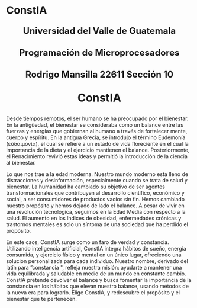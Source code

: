 # ConstIA
<p style="text-align:center; font-size:24px; font-weight:bold; margin-bottom:30px;">Universidad del Valle de Guatemala</p>
<p style="text-align:center; font-size:24px; font-weight:bold; margin-bottom:30px;">Programación de Microprocesadores</p>
<p style="text-align:center; font-size:24px; font-weight:bold; margin-bottom:30px;">Rodrigo Mansilla 22611 Sección 10</p>

<p style="text-align:center; font-size:30px; font-weight:bold; margin-bottom:30px;">ConstIA</p>
Desde tiempos remotos, el ser humano se ha preocupado por el bienestar. En la antigüedad, el bienestar se consideraba como un balance entre las fuerzas y energías que gobiernan al humano a través de fortalecer mente, cuerpo y espíritu. En la antigua Grecia, se introdujo el término Eudemonía (εὐδαιμονία), el cual se refiere a un estado de vida floreciente en el cual la importancia de la dieta y el ejercicio mantienen el balance. Posteriormente, el Renacimiento revivió estas ideas y permitió la introducción de la ciencia al bienestar.

Lo que nos trae a la edad moderna. Nuestro mundo moderno está lleno de distracciones y desinformación, especialmente cuando se trata de salud y bienestar. La humanidad ha cambiado su objetivo de ser agentes transformacionales que contribuyen al desarrollo científico, económico y social, a ser consumidores de productos vacíos sin fin. Hemos cambiado nuestro propósito y hemos dejado de lado el balance. A pesar de vivir en una revolución tecnológica, seguimos en la Edad Media con respecto a la salud. El aumento en los índices de obesidad, enfermedades crónicas y trastornos mentales es solo un síntoma de una sociedad que ha perdido el propósito.

En este caos, ConstIA surge como un faro de verdad y constancia. Utilizando inteligencia artificial, ConstIA integra hábitos de sueño, energía consumida, y ejercicio físico y mental en un único lugar, ofreciendo una solución personalizada para cada individuo. Nuestro nombre, derivado del latín para ”constancia ", refleja nuestra misión: ayudarte a mantener una vida equilibrada y saludable en medio de un mundo en constante cambio. ConstIA pretende devolver el balance y busca fomentar la importancia de la constancia en los hábitos que elevan nuestro balance, usando métodos de la nueva era para lograrlo. Elige ConstIA, y redescubre el propósito y el bienestar que te pertenecen.
